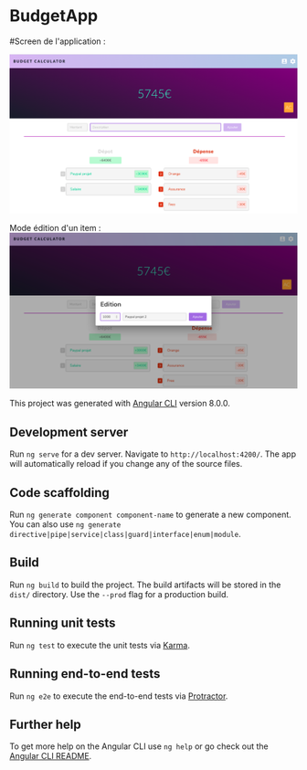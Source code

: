 # BudgetApp

#Screen de l'application : 

![alt text](https://github.com/objectifMH/budget-calculator/blob/master/src/assets/Capture%20d%E2%80%99%C3%A9cran%202020-04-23%20%C3%A0%2011.17.59.png)

Mode édition d'un item : 
![alt text](https://github.com/objectifMH/budget-calculator/blob/master/src/assets/Capture%20d%E2%80%99%C3%A9cran%202020-04-23%20%C3%A0%2011.19.12.png)



This project was generated with [Angular CLI](https://github.com/angular/angular-cli) version 8.0.0.

## Development server

Run `ng serve` for a dev server. Navigate to `http://localhost:4200/`. The app will automatically reload if you change any of the source files.

## Code scaffolding

Run `ng generate component component-name` to generate a new component. You can also use `ng generate directive|pipe|service|class|guard|interface|enum|module`.

## Build

Run `ng build` to build the project. The build artifacts will be stored in the `dist/` directory. Use the `--prod` flag for a production build.

## Running unit tests

Run `ng test` to execute the unit tests via [Karma](https://karma-runner.github.io).

## Running end-to-end tests

Run `ng e2e` to execute the end-to-end tests via [Protractor](http://www.protractortest.org/).

## Further help

To get more help on the Angular CLI use `ng help` or go check out the [Angular CLI README](https://github.com/angular/angular-cli/blob/master/README.md).
